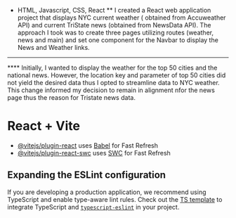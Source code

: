 

* HTML, Javascript, CSS, React
** I created a React web application project that displays NYC current weather ( obtained from Accuweather API) and current TriState news (obtained from NewsData API). The approach I took was to create three pages utilizing routes (weather, news and main) and set one component for the Navbar to display the News and Weather links. 
***
**** Initially, I wanted to display the weather for the top 50 cities and the national news. However, the location key and parameter of top 50 cities did not yield the desired data thus I opted to streamline data to NYC weather. This change informed my decision to remain in alignment nfor the news page thus the reason for Tristate news data.








# React + Vite


- [@vitejs/plugin-react](https://github.com/vitejs/vite-plugin-react/blob/main/packages/plugin-react/README.md) uses [Babel](https://babeljs.io/) for Fast Refresh
- [@vitejs/plugin-react-swc](https://github.com/vitejs/vite-plugin-react-swc) uses [SWC](https://swc.rs/) for Fast Refresh

## Expanding the ESLint configuration

If you are developing a production application, we recommend using TypeScript and enable type-aware lint rules. Check out the [TS template](https://github.com/vitejs/vite/tree/main/packages/create-vite/template-react-ts) to integrate TypeScript and [`typescript-eslint`](https://typescript-eslint.io) in your project.
